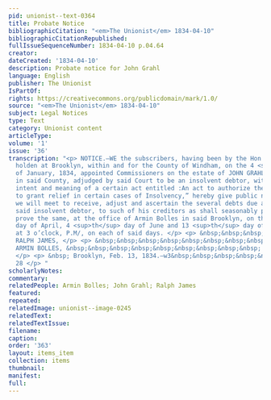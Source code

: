 ```yaml
---
pid: unionist--text-0364
title: Probate Notice
bibliographicCitation: "<em>The Unionist</em> 1834-04-10"
bibliographicCitationRepublished: 
fullIssueSequenceNumber: 1834-04-10 p.04.64
creator: 
dateCreated: '1834-04-10'
description: Probate notice for John Grahl
language: English
publisher: The Unionist
IsPartOf: 
rights: https://creativecommons.org/publicdomain/mark/1.0/
source: "<em>The Unionist</em> 1834-04-10"
subject: Legal Notices
type: Text
category: Unionist content
articleType: 
volume: '1'
issue: '36'
transcription: "<p> NOTICE.—WE the subscribers, having been by the Hon. Superior Court,
  holden at Brooklyn, within and for the County of Windham, on the 4 <sup>th</sup>
  of January, 1834, appointed Commissioners on the estate of JOHN GRAHL, of Pomfret
  in said County, adjudged by said Court to be an insolvent debtor, within the true
  intent and meaning of a certain act entitled :An act to authorize the Superior Court
  to grant relief in certain cases of Insolvency,” hereby give public notice that
  we will meet to receive, adjust and ascertain the several debts due and owing by
  said insolvent debtor, to such of his creditors as shall seasonably present and
  prove the same, at the office of Armin Bolles in said Brooklyn, on the 16 <sup>th</sup>
  day of April, 4 <sup>th</sup> day of June and 13 <sup>th</sup> day of August next
  at 3 o’clock, P.M/, on each of said days. </p> <p> &nbsp;&nbsp;&nbsp;&nbsp;&nbsp;&nbsp;&nbsp;&nbsp;&nbsp;&nbsp;&nbsp;
  RALPH JAMES, </p> <p> &nbsp;&nbsp;&nbsp;&nbsp;&nbsp;&nbsp;&nbsp;&nbsp;&nbsp;&nbsp;&nbsp;
  ARMIN BOLLES, &nbsp;&nbsp;&nbsp;&nbsp;&nbsp;&nbsp;&nbsp;&nbsp;&nbsp; Commissioners.
  </p> <p> &nbsp; Brooklyn, Feb. 13, 1834.—w3&nbsp;&nbsp;&nbsp;&nbsp;&nbsp;&nbsp;&nbsp;&nbsp;&nbsp;&nbsp;&nbsp;&nbsp;&nbsp;&nbsp;&nbsp;&nbsp;&nbsp;&nbsp;&nbsp;&nbsp;&nbsp;&nbsp;&nbsp;&nbsp;&nbsp;&nbsp;&nbsp;&nbsp;&nbsp;&nbsp;&nbsp;&nbsp;&nbsp;&nbsp;&nbsp;&nbsp;&nbsp;&nbsp;&nbsp;&nbsp;&nbsp;&nbsp;&nbsp;&nbsp;&nbsp;
  28 </p> "
scholarlyNotes: 
commentary: 
relatedPeople: Armin Bolles; John Grahl; Ralph James
featured: 
repeated: 
relatedImage: unionist--image-0245
relatedText: 
relatedTextIssue: 
filename: 
caption: 
order: '363'
layout: items_item
collection: items
thumbnail: 
manifest: 
full: 
---
```

